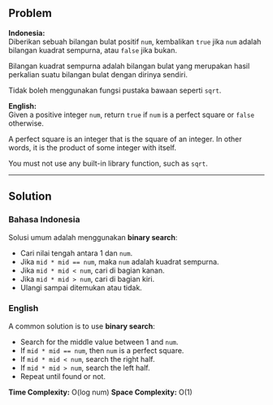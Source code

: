 ## Problem

**Indonesia:**  
Diberikan sebuah bilangan bulat positif `num`, kembalikan `true` jika `num` adalah bilangan kuadrat sempurna, atau `false` jika bukan.

Bilangan kuadrat sempurna adalah bilangan bulat yang merupakan hasil perkalian suatu bilangan bulat dengan dirinya sendiri.

Tidak boleh menggunakan fungsi pustaka bawaan seperti `sqrt`.

**English:**  
Given a positive integer `num`, return `true` if `num` is a perfect square or `false` otherwise.

A perfect square is an integer that is the square of an integer. In other words, it is the product of some integer with itself.

You must not use any built-in library function, such as `sqrt`.

---

## Solution

### Bahasa Indonesia

Solusi umum adalah menggunakan **binary search**:
- Cari nilai tengah antara 1 dan `num`.
- Jika `mid * mid == num`, maka `num` adalah kuadrat sempurna.
- Jika `mid * mid < num`, cari di bagian kanan.
- Jika `mid * mid > num`, cari di bagian kiri.
- Ulangi sampai ditemukan atau tidak.

### English

A common solution is to use **binary search**:
- Search for the middle value between 1 and `num`.
- If `mid * mid == num`, then `num` is a perfect square.
- If `mid * mid < num`, search the right half.
- If `mid * mid > num`, search the left half.
- Repeat until found or not.

**Time Complexity:** O(log num)
**Space Complexity:** O(1)